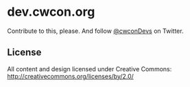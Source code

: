 # dev.cwcon.org

Contribute to this, please. And follow [@cwconDevs](http://twitter.com/cwconDevs) on Twitter.

## License
All content and design licensed under Creative Commons: http://creativecommons.org/licenses/by/2.0/
